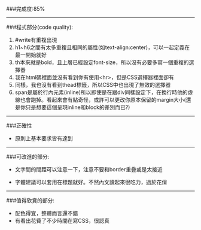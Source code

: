 ###完成度:85%
- - -
###程式部分(code quality):
1. \#write有重複出現
2. h1~h6之間有太多重複且相同的屬性(如text-align:center)，可以一起定義在最一開始就好
3. th本來就是bold，且上層已經設定font-size，所以沒有必要多寫一個重複的選擇器
4. 我在html碼裡面並沒有看到你有使用\<hr>，但是CSS選擇器裡面卻有
5. 同樣，我也沒有看到thead標籤，所以CSS中也出現了無效的選擇器
6. span是屬於行內元素(inline)所以即使是在跟div同樣設定下，在換行時他的虛線也會跑掉。看起來會有點奇怪，或許可以更改你原本保留的margin大小(還是你只是想要這個呈現inline和block的差別而已?)
- - -
###正確性
- 原則上基本要求皆有達到
- - -
###可改進的部分:
- 文字間的間距可以注意一下，注意不要和border重疊或是太接近
+ 字體建議可以套用在標題就好。不然內文讀起來很吃力，過於花俏
- - -
###值得欣賞的部分:
- 配色得宜，整體而言還不錯
- 有看出花費了不少時間在寫CSS，很認真

